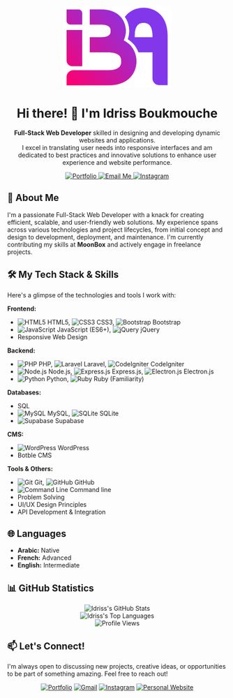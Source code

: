 <div align="center">
  <a href="https://github.com/TerminalDZ">
    <img width="250" src="https://raw.githubusercontent.com/TerminalDZ/TerminalDZ/main/logo.png" alt="Idriss Boukmouche - TerminalDZ Logo"/>
  </a>
  <h1>Hi there! 👋 I'm Idriss Boukmouche</h1>
  <p>
    <strong>Full-Stack Web Developer</strong> skilled in designing and developing dynamic websites and applications.<br />
    I excel in translating user needs into responsive interfaces and am dedicated to best practices and innovative solutions to enhance user experience and website performance.
  </p>
  <p>
    <a href="https://www.trustme.work/en/t/jawueqq" target="_blank">
      <img src="https://img.shields.io/badge/Portfolio-TrustMe.Work-blue?style=for-the-badge&logo=briefcase" alt="Portfolio"/>
    </a>
    <a href="mailto:boukemoucheidriss@gmail.com">
      <img src="https://img.shields.io/badge/Email_Me-D14836?style=for-the-badge&logo=gmail&logoColor=white" alt="Email Me"/>
    </a>
    <a href="https://instagram.com/idriss_boukmouche" target="_blank">
      <img src="https://img.shields.io/badge/Instagram-%23E4405F.svg?style=for-the-badge&logo=Instagram&logoColor=white" alt="Instagram"/>
    </a>
    <!-- أضف رابط LinkedIn هنا إذا كان لديك -->
  </p>
</div>

## 🚀 About Me

I'm a passionate Full-Stack Web Developer with a knack for creating efficient, scalable, and user-friendly web solutions. My experience spans across various technologies and project lifecycles, from initial concept and design to development, deployment, and maintenance. I'm currently contributing my skills at **MoonBox** and actively engage in freelance projects.

## 🛠️ My Tech Stack & Skills

Here's a glimpse of the technologies and tools I work with:

**Frontend:**
*   <img src="https://cdn.jsdelivr.net/gh/devicons/devicon/icons/html5/html5-original.svg" alt="HTML5" width="20" height="20"/> HTML5, <img src="https://cdn.jsdelivr.net/gh/devicons/devicon/icons/css3/css3-original.svg" alt="CSS3" width="20" height="20"/> CSS3, <img src="https://cdn.jsdelivr.net/gh/devicons/devicon/icons/bootstrap/bootstrap-original.svg" alt="Bootstrap" width="20" height="20"/> Bootstrap
*   <img src="https://cdn.jsdelivr.net/gh/devicons/devicon/icons/javascript/javascript-original.svg" alt="JavaScript" width="20" height="20"/> JavaScript (ES6+), <img src="https://cdn.jsdelivr.net/gh/devicons/devicon/icons/jquery/jquery-original.svg" alt="jQuery" width="20" height="20"/> jQuery
*   Responsive Web Design

**Backend:**
*   <img src="https://cdn.jsdelivr.net/gh/devicons/devicon/icons/php/php-original.svg" alt="PHP" width="20" height="20"/> PHP, <img src="https://cdn.jsdelivr.net/gh/devicons/devicon/icons/laravel/laravel-plain.svg" alt="Laravel" width="20" height="20"/> Laravel, <img src="https://cdn.jsdelivr.net/gh/devicons/devicon/icons/codeigniter/codeigniter-plain.svg" alt="CodeIgniter" width="20" height="20"/> CodeIgniter
*   <img src="https://cdn.jsdelivr.net/gh/devicons/devicon/icons/nodejs/nodejs-original.svg" alt="Node.js" width="20" height="20"/> Node.js, <img src="https://cdn.jsdelivr.net/gh/devicons/devicon/icons/express/express-original.svg" alt="Express.js" width="20" height="20"/> Express.js, <img src="https://cdn.jsdelivr.net/gh/devicons/devicon/icons/electron/electron-original.svg" alt="Electron.js" width="20" height="20"/> Electron.js
*   <img src="https://cdn.jsdelivr.net/gh/devicons/devicon/icons/python/python-original.svg" alt="Python" width="20" height="20"/> Python, <img src="https://cdn.jsdelivr.net/gh/devicons/devicon/icons/ruby/ruby-original.svg" alt="Ruby" width="20" height="20"/> Ruby (Familiarity)

**Databases:**
*   SQL
*   <img src="https://cdn.jsdelivr.net/gh/devicons/devicon/icons/mysql/mysql-original-wordmark.svg" alt="MySQL" width="20" height="20"/> MySQL, <img src="https://cdn.jsdelivr.net/gh/devicons/devicon/icons/sqlite/sqlite-original.svg" alt="SQLite" width="20" height="20"/> SQLite
*   <img src="https://cdn.jsdelivr.net/gh/devicons/devicon/icons/supabase/supabase-original.svg" alt="Supabase" width="20" height="20"/> Supabase

**CMS:**
*   <img src="https://cdn.jsdelivr.net/gh/devicons/devicon/icons/wordpress/wordpress-plain.svg" alt="WordPress" width="20" height="20"/> WordPress
*   Botble CMS

**Tools & Others:**
*   <img src="https://cdn.jsdelivr.net/gh/devicons/devicon/icons/git/git-original.svg" alt="Git" width="20" height="20"/> Git, <img src="https://cdn.jsdelivr.net/gh/devicons/devicon/icons/github/github-original.svg" alt="GitHub" width="20" height="20"/> GitHub
*   <img src="https://cdn.jsdelivr.net/gh/devicons/devicon/icons/bash/bash-original.svg" alt="Command Line" width="20" height="20"/> Command line
*   Problem Solving
*   UI/UX Design Principles
*   API Development & Integration

## 🌐 Languages

*   **Arabic:** Native
*   **French:** Advanced
*   **English:** Intermediate

## 📊 GitHub Statistics

<div align="center">
  <img src="https://github-readme-stats.vercel.app/api?username=TerminalDZ&show_icons=true&theme=radical&hide_border=true&count_private=true" alt="Idriss's GitHub Stats"/>
  <br/>
  <img src="https://github-readme-stats.vercel.app/api/top-langs/?username=TerminalDZ&layout=compact&theme=radical&hide_border=true&langs_count=8" alt="Idriss's Top Languages"/>
  <br/>
  <img src="https://camo.githubusercontent.com/0297ce46d41551d7400e1cf8cf75f2531bac948f87c25f3149349e813c23a6fb/68747470733a2f2f76697369746f722d62616467652e6c616f62692e6963752f62616467653f706167655f69643d5465726d696e616c445a" alt="Profile Views"/>
</div>

## 📫 Let's Connect!

I'm always open to discussing new projects, creative ideas, or opportunities to be part of something amazing. Feel free to reach out!

<div align="center">
  <a href="https://www.trustme.work/en/t/jawueqq" target="_blank"><img src="https://img.shields.io/badge/Portfolio-blue?style=flat-square&logo=briefcase" alt="Portfolio"></a>
  <a href="mailto:boukemoucheidriss@gmail.com"><img src="https://img.shields.io/badge/Gmail-D14836?style=flat-square&logo=gmail&logoColor=white" alt="Gmail"></a>
  <a href="https://instagram.com/idriss_boukmouche" target="_blank"><img src="https://img.shields.io/badge/Instagram-E4405F?style=flat-square&logo=instagram&logoColor=white" alt="Instagram"></a>
  <a href="https://iba.rf.gd" target="_blank"><img src="https://img.shields.io/badge/Website-iba.rf.gd-green?style=flat-square&logo=google-chrome&logoColor=white" alt="Personal Website"></a>
</div>
